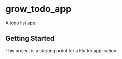 # grow_todo_app

A todo list app.

## Getting Started

This project is a starting point for a Flutter application.
